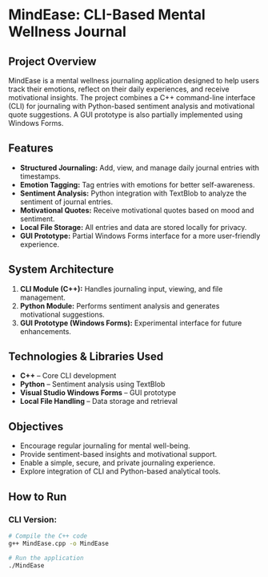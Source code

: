 # MindEase: CLI-Based Mental Wellness Journal

## Project Overview
MindEase is a mental wellness journaling application designed to help users track their emotions, reflect on their daily experiences, and receive motivational insights. The project combines a C++ command-line interface (CLI) for journaling with Python-based sentiment analysis and motivational quote suggestions. A GUI prototype is also partially implemented using Windows Forms.

## Features
- **Structured Journaling:** Add, view, and manage daily journal entries with timestamps.  
- **Emotion Tagging:** Tag entries with emotions for better self-awareness.  
- **Sentiment Analysis:** Python integration with TextBlob to analyze the sentiment of journal entries.  
- **Motivational Quotes:** Receive motivational quotes based on mood and sentiment.  
- **Local File Storage:** All entries and data are stored locally for privacy.  
- **GUI Prototype:** Partial Windows Forms interface for a more user-friendly experience.

## System Architecture
1. **CLI Module (C++):** Handles journaling input, viewing, and file management.  
2. **Python Module:** Performs sentiment analysis and generates motivational suggestions.  
3. **GUI Prototype (Windows Forms):** Experimental interface for future enhancements.  

## Technologies & Libraries Used
- **C++** – Core CLI development  
- **Python** – Sentiment analysis using TextBlob  
- **Visual Studio Windows Forms** – GUI prototype  
- **Local File Handling** – Data storage and retrieval  

## Objectives
- Encourage regular journaling for mental well-being.  
- Provide sentiment-based insights and motivational support.  
- Enable a simple, secure, and private journaling experience.  
- Explore integration of CLI and Python-based analytical tools.  

## How to Run
### CLI Version:
```bash
# Compile the C++ code
g++ MindEase.cpp -o MindEase

# Run the application
./MindEase
